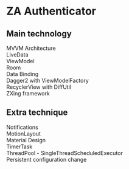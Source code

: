 # ZA Authenticator

## Main technology  
MVVM Architecture  
LiveData  
ViewModel  
Room  
Data Binding  
Dagger2 with ViewModelFactory  
RecyclerView with DiffUtil  
ZXing framework  

## Extra technique  
Notifications  
MotionLayout  
Material Design  
TimerTask  
ThreadPool - SingleThreadScheduledExecutor  
Persistent configuration change  
